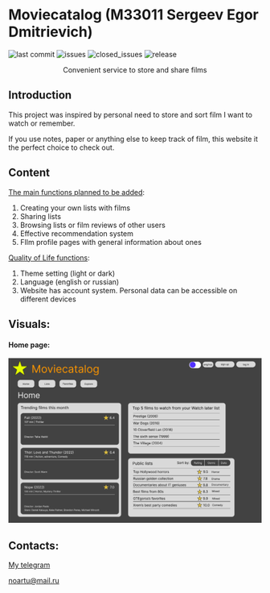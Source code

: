 Moviecatalog (M33011 Sergeev Egor Dmitrievich)
============
![last commit](https://img.shields.io/github/last-commit/GTEgorss/GTEgorss_Web)
![issues](https://img.shields.io/github/issues-raw/GTEgorss/GTEgorss_Web)
![closed_issues](https://img.shields.io/github/issues-closed-raw/GTEgorss/GTEgorss_Web)
![release](https://img.shields.io/github/v/release/GTEgorss/GTEgorss_Web)


<p style="text-align:center">Convenient service to store and share films</p>

Introduction
-------------
This project was inspired by personal need to store and sort 
film I want to watch or remember.

If you use notes, paper or anything else to keep track of 
film, this website it the perfect choice to check out.

Content
------------
<u>The main functions planned to be added</u>:
1) Creating your own lists with films
2) Sharing lists
3) Browsing lists or film reviews of other users
4) Effective recommendation system
5) FIlm profile pages with general information about ones

<u>Quality of Life functions</u>:
1. Theme setting (light or dark)
2. Language (english or russian)
3. Website has account system. Personal data can be 
accessible on different devices

Visuals:
-------
#### Home page:

![img_1.png](public/Content/img.png)

Contacts:
--------
[My telegram](https://t.me/GTEgorss)

<noartu@mail.ru>
